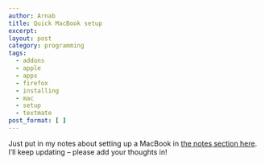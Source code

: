 ```yaml
---
author: Arnab
title: Quick MacBook setup
excerpt:
layout: post
category: programming
tags:
  - addons
  - apple
  - apps
  - firefox
  - installing
  - mac
  - setup
  - textmate
post_format: [ ]
---
```

Just put in my notes about setting up a MacBook in [the notes section here][1]. I’ll keep updating – please add your thoughts in!

 [1]: http://www.arnab-deka.com/posts/notes/macbook-setup "MacBook setup"